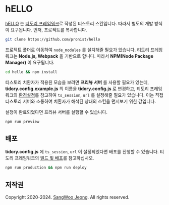 # hELLO

[hELLO](https://pronist.tistory.com/5) 는 [티도리 프레임워크](http://tidory.github.io)로 작성된 티스토리 스킨입니다. 따라서 별도의 개발 방식이 요구됩니다. 먼저, 프로젝트를 복사합니다.

```bash
git clone https://github.com/pronist/hello
```

프로젝트 폴더로 이동하여 `node_modules` 를 설치해줄 필요가 있습니다. 티도리 프레임워크는 **Node.js, Webpack** 을 기반으로 합니다. 따라서 **NPM(Node Package Manager)** 이 요구됩니다.

```bash
cd hello && npm install
```

티스토리 치환자가 적용된 모습을 보려면 **프리뷰 서버** 를 사용할 필요가 있는데, **tidory.config.example.js** 의 이름을 **tidory.config.js** 로 변경하고, 티도리 프레임워크의 [환경설정](http://tidory.github.io/docs/configuration)를 참고하여 `ts_session`, `url` 를 설정해줄 필요가 있습니다. 이는 직접 티스토리 서버와 소통하여 치환자가 해석된 상태의 스킨을 먼저보기 위한 값입니다.

설정이 완료되었다면 프리뷰 서버를 실행할 수 있습니다.

```bash
npm run preview
```

## 배포

**tidory.config.js** 에 `ts_session`, `url` 이 설정되었다면 배포를 진행할 수 있습니다. 티도리 프레임워크의 [빌드 및 배포](http://tidory.github.io/docs/deployment)를 참고하십시오.

```bash
npm run production && npm run deploy
```

## 저작권

Copyright 2020-2024. [SangWoo Jeong](https://github.com/pronist). All rights reserved.
